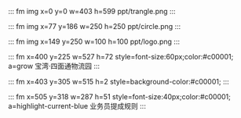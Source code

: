 ::: fm img x=0 y=0 w=403 h=599
ppt/trangle.png
:::

::: fm img x=77 y=186 w=250 h=250
ppt/circle.png
:::

::: fm img x=149 y=250 w=100 h=100
ppt/logo.png
:::

::: fm x=400 y=225 w=527 h=72 style=font-size:60px;color:#c00001; a=grow
宝湾·四面通物流园
:::

::: fm x=403 y=305 w=515 h=2 style=background-color:#c00001;
:::

::: fm x=505 y=318 w=287 h=51 style=font-size:40px;color:#c00001; a=highlight-current-blue
业务员提成规则
:::
